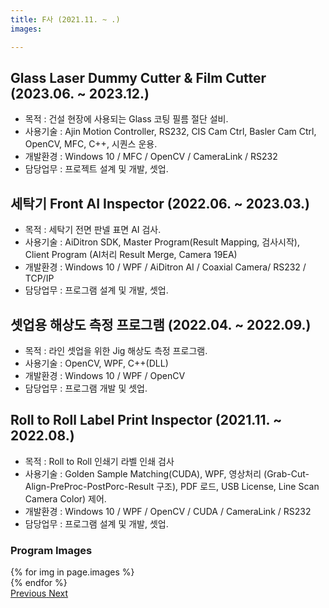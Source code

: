 ```yaml
---
title: F사 (2021.11. ~ .)
images:

---
```

## Glass Laser Dummy Cutter & Film Cutter (2023.06. ~ 2023.12.)
- 목적 : 건설 현장에 사용되는 Glass 코팅 필름 절단 설비.
- 사용기술 : Ajin Motion Controller, RS232, CIS Cam Ctrl, Basler Cam Ctrl, OpenCV, MFC, C++, 시퀀스 운용.
- 개발환경 : Windows 10 / MFC / OpenCV / CameraLink / RS232
- 담당업무 : 프로젝트 설계 및 개발, 셋업.

## 세탁기 Front AI Inspector (2022.06. ~ 2023.03.)
- 목적 : 세탁기 전면 판넬 표면 AI 검사.
- 사용기술 : AiDitron SDK, Master Program(Result Mapping, 검사시작), Client Program (AI처리 Result Merge, Camera 19EA)
- 개발환경 : Windows 10 / WPF / AiDitron AI / Coaxial Camera/ RS232 / TCP/IP
- 담당업무 : 프로그램 설계 및 개발, 셋업.

## 셋업용 해상도 측정 프로그램 (2022.04. ~ 2022.09.)
- 목적 : 라인 셋업을 위한 Jig 해상도 측정 프로그램.
- 사용기술 : OpenCV, WPF, C++(DLL)
- 개발환경 : Windows 10 / WPF / OpenCV
- 담당업무 : 프로그램 개발 및 셋업.

## Roll to Roll Label Print Inspector (2021.11. ~ 2022.08.)
- 목적 : Roll to Roll 인쇄기 라벨 인쇄 검사
- 사용기술 : Golden Sample Matching(CUDA), WPF, 영상처리 (Grab-Cut-Align-PreProc-PostPorc-Result 구조), PDF 로드, USB License, Line Scan Camera Color) 제어.
- 개발환경 : Windows 10 / WPF / OpenCV / CUDA / CameraLink / RS232
- 담당업무 : 프로그램 설계 및 개발, 셋업.
  
### Program Images

<div id="carouselExampleControls" class="carousel slide mb-4" data-ride="carousel">
    <div class="carousel-inner">
        {% for img in page.images %}
            <div class="carousel-item {% if forloop.first %}active{% endif %}">
                <img src="{{ img }}" class="d-block w-100" alt="">
            </div>
        {% endfor %}
    </div>
    <a class="carousel-control-prev" href="#carouselExampleControls" role="button" data-slide="prev">
        <span class="carousel-control-prev-icon" aria-hidden="true"></span>
        <span class="sr-only">Previous</span>
    </a>
    <a class="carousel-control-next" href="#carouselExampleControls" role="button" data-slide="next">
        <span class="carousel-control-next-icon" aria-hidden="true"></span>
        <span class="sr-only">Next</span>
    </a>
</div>
